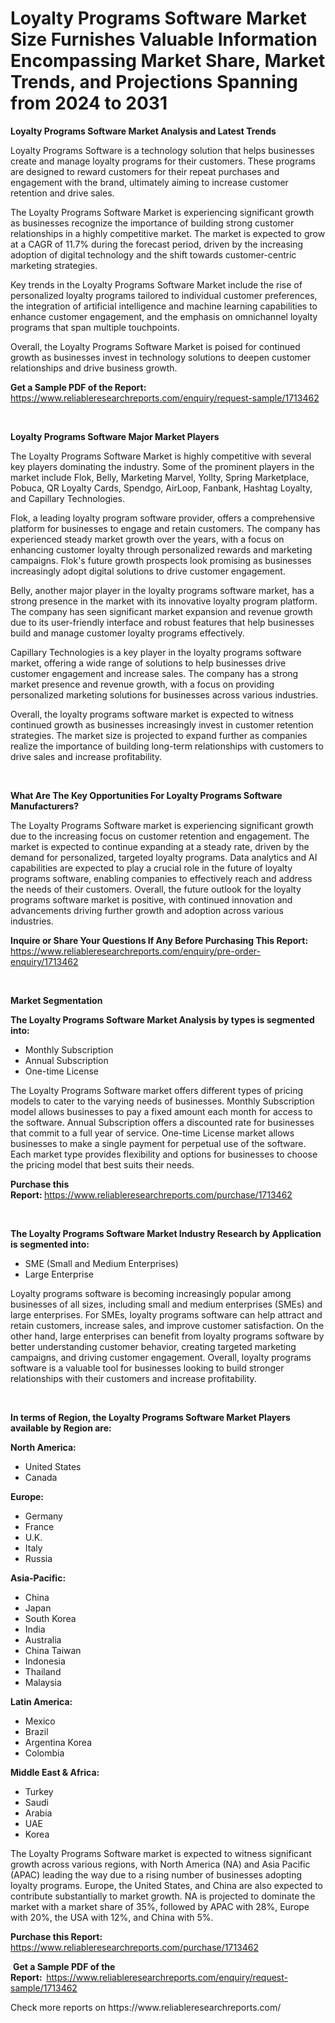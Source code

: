 <p><h1>Loyalty Programs Software Market Size Furnishes Valuable Information Encompassing Market Share, Market Trends, and Projections Spanning from 2024 to 2031</h1></p><p><strong>Loyalty Programs Software Market Analysis and Latest Trends</strong></p>
<p><p>Loyalty Programs Software is a technology solution that helps businesses create and manage loyalty programs for their customers. These programs are designed to reward customers for their repeat purchases and engagement with the brand, ultimately aiming to increase customer retention and drive sales.</p><p>The Loyalty Programs Software Market is experiencing significant growth as businesses recognize the importance of building strong customer relationships in a highly competitive market. The market is expected to grow at a CAGR of 11.7% during the forecast period, driven by the increasing adoption of digital technology and the shift towards customer-centric marketing strategies.</p><p>Key trends in the Loyalty Programs Software Market include the rise of personalized loyalty programs tailored to individual customer preferences, the integration of artificial intelligence and machine learning capabilities to enhance customer engagement, and the emphasis on omnichannel loyalty programs that span multiple touchpoints.</p><p>Overall, the Loyalty Programs Software Market is poised for continued growth as businesses invest in technology solutions to deepen customer relationships and drive business growth.</p></p>
<p><strong>Get a Sample PDF of the Report:&nbsp;</strong> <a href="https://www.reliableresearchreports.com/enquiry/request-sample/1713462">https://www.reliableresearchreports.com/enquiry/request-sample/1713462</a></p>
<p>&nbsp;</p>
<p><strong>Loyalty Programs Software Major Market Players</strong></p>
<p><p>The Loyalty Programs Software Market is highly competitive with several key players dominating the industry. Some of the prominent players in the market include Flok, Belly, Marketing Marvel, Yollty, Spring Marketplace, Pobuca, QR Loyalty Cards, Spendgo, AirLoop, Fanbank, Hashtag Loyalty, and Capillary Technologies.</p><p>Flok, a leading loyalty program software provider, offers a comprehensive platform for businesses to engage and retain customers. The company has experienced steady market growth over the years, with a focus on enhancing customer loyalty through personalized rewards and marketing campaigns. Flok's future growth prospects look promising as businesses increasingly adopt digital solutions to drive customer engagement.</p><p>Belly, another major player in the loyalty programs software market, has a strong presence in the market with its innovative loyalty program platform. The company has seen significant market expansion and revenue growth due to its user-friendly interface and robust features that help businesses build and manage customer loyalty programs effectively.</p><p>Capillary Technologies is a key player in the loyalty programs software market, offering a wide range of solutions to help businesses drive customer engagement and increase sales. The company has a strong market presence and revenue growth, with a focus on providing personalized marketing solutions for businesses across various industries.</p><p>Overall, the loyalty programs software market is expected to witness continued growth as businesses increasingly invest in customer retention strategies. The market size is projected to expand further as companies realize the importance of building long-term relationships with customers to drive sales and increase profitability.</p></p>
<p>&nbsp;</p>
<p><strong>What Are The Key Opportunities For Loyalty Programs Software Manufacturers?</strong></p>
<p><p>The Loyalty Programs Software market is experiencing significant growth due to the increasing focus on customer retention and engagement. The market is expected to continue expanding at a steady rate, driven by the demand for personalized, targeted loyalty programs. Data analytics and AI capabilities are expected to play a crucial role in the future of loyalty programs software, enabling companies to effectively reach and address the needs of their customers. Overall, the future outlook for the loyalty programs software market is positive, with continued innovation and advancements driving further growth and adoption across various industries.</p></p>
<p><strong>Inquire or Share Your Questions If Any Before Purchasing This Report:</strong> <a href="https://www.reliableresearchreports.com/enquiry/pre-order-enquiry/1713462">https://www.reliableresearchreports.com/enquiry/pre-order-enquiry/1713462</a></p>
<p>&nbsp;</p>
<p><strong>Market Segmentation</strong></p>
<p><strong>The Loyalty Programs Software Market Analysis by types is segmented into:</strong></p>
<p><ul><li>Monthly Subscription</li><li>Annual Subscription</li><li>One-time License</li></ul></p>
<p><p>The Loyalty Programs Software market offers different types of pricing models to cater to the varying needs of businesses. Monthly Subscription model allows businesses to pay a fixed amount each month for access to the software. Annual Subscription offers a discounted rate for businesses that commit to a full year of service. One-time License market allows businesses to make a single payment for perpetual use of the software. Each market type provides flexibility and options for businesses to choose the pricing model that best suits their needs.</p></p>
<p><strong>Purchase this Report:&nbsp;</strong><a href="https://www.reliableresearchreports.com/purchase/1713462">https://www.reliableresearchreports.com/purchase/1713462</a></p>
<p>&nbsp;</p>
<p><strong>The Loyalty Programs Software Market Industry Research by Application is segmented into:</strong></p>
<p><ul><li>SME (Small and Medium Enterprises)</li><li>Large Enterprise</li></ul></p>
<p><p>Loyalty programs software is becoming increasingly popular among businesses of all sizes, including small and medium enterprises (SMEs) and large enterprises. For SMEs, loyalty programs software can help attract and retain customers, increase sales, and improve customer satisfaction. On the other hand, large enterprises can benefit from loyalty programs software by better understanding customer behavior, creating targeted marketing campaigns, and driving customer engagement. Overall, loyalty programs software is a valuable tool for businesses looking to build stronger relationships with their customers and increase profitability.</p></p>
<p>&nbsp;</p>
<p><strong>In terms of Region, the Loyalty Programs Software Market Players available by Region are:</strong></p>
<p>
    <p> <strong> North America: </strong>
        <ul>
            <li>United States</li>
            <li>Canada</li>
        </ul>
        </p> 
    <p> <strong> Europe: </strong>
        <ul>
            <li>Germany</li>
            <li>France</li>
            <li>U.K.</li>
            <li>Italy</li>
            <li>Russia</li>
        </ul>
        </p> 
    <p> <strong> Asia-Pacific: </strong>
        <ul>
            <li>China</li>
            <li>Japan</li>
            <li>South Korea</li>
            <li>India</li>
            <li>Australia</li>
            <li>China Taiwan</li>
            <li>Indonesia</li>
            <li>Thailand</li>
            <li>Malaysia</li>
        </ul>
        </p> 
    <p> <strong> Latin America: </strong>
        <ul>
            <li>Mexico</li>
            <li>Brazil</li>
            <li>Argentina Korea</li>
            <li>Colombia</li>
        </ul>
        </p> 
    <p> <strong> Middle East & Africa: </strong>
        <ul>
            <li>Turkey</li>
            <li>Saudi</li>
            <li>Arabia</li>
            <li>UAE</li>
            <li>Korea</li>
        </ul>
    </p>
    </p>
<p><p>The Loyalty Programs Software market is expected to witness significant growth across various regions, with North America (NA) and Asia Pacific (APAC) leading the way due to a rising number of businesses adopting loyalty programs. Europe, the United States, and China are also expected to contribute substantially to market growth. NA is projected to dominate the market with a market share of 35%, followed by APAC with 28%, Europe with 20%, the USA with 12%, and China with 5%.</p></p>
<p><strong>Purchase this Report: </strong><a href="https://www.reliableresearchreports.com/purchase/1713462">https://www.reliableresearchreports.com/purchase/1713462</a></p>
<p>&nbsp;<strong>Get a Sample PDF of the Report:&nbsp;&nbsp;</strong><a href="https://www.reliableresearchreports.com/enquiry/request-sample/1713462">https://www.reliableresearchreports.com/enquiry/request-sample/1713462</a></p>
<p><strong></strong></p>
<p>Check more reports on https://www.reliableresearchreports.com/</p>